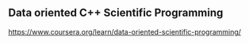 ## Data oriented C++ Scientific Programming

https://www.coursera.org/learn/data-oriented-scientific-programming/